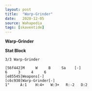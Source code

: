 ```yaml
---
layout: post
title:  "Warp-Grinder"
date:   2020-12-05
source: Wahapedia
tags: [skaventide]
---
```


**Warp-Grinder**

**Stat Block**
```
3/3 Warp-Grinder
```

```
[56f442]M     W     B     Sa    [-]
6     3     4     6     
[e85545]Weapons[-]
[c6c930]Warp-Grinder[-]
1"     A:1    H:4+   W:3+   R:-2   D:2   
```


